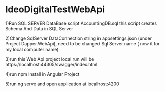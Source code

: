 ﻿# IdeoDigitalTestWebApi
1)Run SQL SERVER DataBase script 
   AccountingDB.sql
   this script creates Schema And Data in SQL Server
  
2)Change SqlServer DataConnection string  in appsettings.json (under Project Dapper.WebApi),
   need to be changed Sql Server name ( now it for my local computer name)

3)run this Web Api project
  local run will be https://localhost:44305/swagger/index.html

 4)run npm Install in Angular Project

 5)run ng serve and open application at localhost:4200
